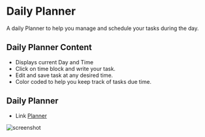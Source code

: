 
# Daily Planner
A daily Planner to help you manage and schedule your tasks during the day.

## Daily Planner Content
* Displays current Day and Time 
* Click on time block and write your task.
* Edit and save task at any desired time.
* Color coded to help you keep track of tasks due time.





## Daily Planner

* Link 
[Planner](https://jaimecedillo.github.io/daily-planner/)


![screenshot](https://user-images.githubusercontent.com/74879881/120931773-51920580-c6b0-11eb-9810-76225daec2c3.png)
